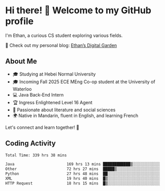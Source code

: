 # Hi there! 👋 Welcome to my GitHub profile  

I'm Ethan, a curious CS student exploring various fields.  

📌 Check out my personal blog: [Ethan’s Digital Garden](https://fortii2.github.io/)  

## About Me  
- 🎓 Studying at Hebei Normal University  
- 🎓 Incoming Fall 2025 ECE MEng Co-op student at the University of Waterloo  
- 💻 Java Back-End Intern  
- 🏆 Ingress Enlightened Level 16 Agent  
- 📖 Passionate about literature and social sciences  
- 🌍 Native in Mandarin, fluent in English, and learning French  

Let's connect and learn together! 🚀  

## Coding Activity
<!--START_SECTION:waka-->

```txt
Total Time: 339 hrs 38 mins

Java                       169 hrs 13 mins ████████████▒░░░░░░░░░░░░   49.82 %
Other                      72 hrs 27 mins  █████▒░░░░░░░░░░░░░░░░░░░   21.33 %
Python                     27 hrs 48 mins  ██░░░░░░░░░░░░░░░░░░░░░░░   08.19 %
XML                        19 hrs 40 mins  █▒░░░░░░░░░░░░░░░░░░░░░░░   05.79 %
HTTP Request               18 hrs 15 mins  █▒░░░░░░░░░░░░░░░░░░░░░░░   05.37 %
```

<!--END_SECTION:waka-->

